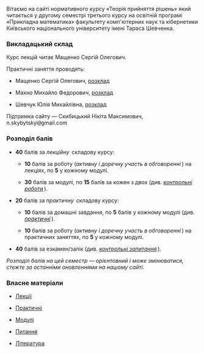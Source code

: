 <!--14.05-->
Вітаємо на сайті нормативного курсу &laquo;Теорія прийняття рішень&raquo; який читається у другому семестрі третього курсу на освітній програмі &laquo;Прикладна математика&raquo; факультету комп'ютерних наук та кібернетики Київського національного університету імені Тараса Шевченка.

<!-- # Залік у середу 5-го червня о 9:00 в аудиторії 42 -->

### Викладацький склад

Курс лекцій читає Мащенко Сергій Олегович.

Практичні заняття проводять:

- Мащенко Сергій Олегович, [розклад](https://mytimetable.live/teacher/Maschenko-SO/) <!-- msomail<span style="font-family:monospace;">@</span>yandex.ua, -->

- Махно Михайло Федорович, [розклад](https://mytimetable.live/teacher/Mahno-MF/)

- Шевчук Юлія Михайлівна, [розклад](https://mytimetable.live/teacher/Shevchyk-UM/)

Підтримка сайту &mdash; Скибицький Нікіта Максимович, n.skybytskyi<span style="font-family:monospace;">@</span>gmail.com

### Розподіл балів

- **40** балів за _лекційну_&thinsp; складову курсу:

	- **10** балів за роботу (_активну і доречну участь в обговоренні_&thinsp;) на лекціях, по **5** у кожному модулі.

	- **30** балів за модулі, по **15** балів за кожен з двох (див. [_контрольні роботи_](exams/README.md)&thinsp;).

- **20** балів за _практичну_&thinsp; складову курсу:

	- **10** балів за домашні завдання, по **5** балів у кожному модулі (див. [_практичні_](practices/README.md)&thinsp;).
	
	- **10** балів за роботу (_активну і доречну участь в обговоренні_&thinsp;) на практичних заняттях, по **5** у кожному модулі.

- **40** балів за езкамен/залік (див. [_контрольні запитання_](quest/README.md)&thinsp;).

_Розподіл балів на цей семестр &mdash; орієнтовний і може змінюватися, стежте за останніми оновленнями на нашому сайті._

### Власне матеріали

- [Лекції](lectures/README.md)

- [Практичні](practices/README.md)

- [Модулі](exams/README.md)

- [Питання](quest/README.md)

- [Література](books/README.md)
